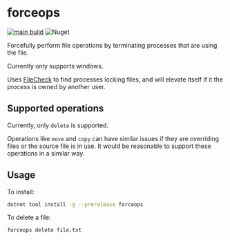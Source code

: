 # forceops

[![main build](https://github.com/domsleee/forceops/actions/workflows/ci.yaml/badge.svg?branch=main)](https://github.com/domsleee/forceops/actions/workflows/ci.yaml)
![Nuget](https://img.shields.io/nuget/dt/ForceOps)

Forcefully perform file operations by terminating processes that are using the file.

Currently only supports windows.

Uses [FileCheck](https://github.com/cklutz/LockCheck) to find processes locking files, and will elevate itself if it the process is owned by another user.

## Supported operations

Currently, only `delete` is supported.

Operations like `move` and `copy` can have similar issues if they are overriding files or the source file is in use. It would be reasonable to support these operations in a similar way.

## Usage

To install:
```bash
dotnet tool install -g --prerelease forceops
```

To delete a file:
```bash
forceops delete file.txt
```